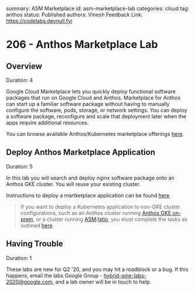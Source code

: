 summary: ASM Marketplace
id: asm-marketplace-lab
categories: cloud
tag: anthos
status: Published
authors: Vinesh
Feedback Link: https://codelabs.devnull.fyi

# 206 - Anthos Marketplace Lab

<!-- ---------------------------------------------------------------------------- -->
## Overview

Duration: 4

Google Cloud Marketplace lets you quickly deploy functional software packages that run on Google Cloud and Anthos. Marketplace for Anthos can start up a familiar software package without having to manually configure the software, pods, storage, or network settings. You can deploy a software package, reconfigure and scale that deployment later when the apps require additional resources.

You can browse available Anthos/Kubernetes marketplace offerings [here](https://console.cloud.google.com/marketplace/browse?filter=solution-type:k8s&filter=deployment-env:anthos&_ga=2.62283876.912462658.1596769275-1489993943.1594165045).

<!-- ---------------------------------------------------------------------------- -->
## Deploy Anthos Marketplace Application

Duration: 5

In this lab you will search and deploy nginx software package onto an Anthos GKE cluster. You will reuse your existing cluster.

Instructions to deploy a martketplace application can be found [here](https://cloud.google.com/marketplace/docs/kubernetes-apps).

> If you want to deploy a Kubernetes application to non-GKE cluster configurations, such as an Anthos cluster running [Anthos GKE on-prem](https://cloud.google.com/gke-on-prem), or a cluster running [ASM](https://cloud.google.com/anthos/service-mesh)/[Istio](https://istio.io/), you must complete the tasks as outlined [here](https://cloud.google.com/marketplace/docs/kubernetes-apps/deploying-non-gke-clusters#deploy-istio).

<!-- ---------------------------------------------------------------------------- -->
## Having Trouble

Duration: 1

These labs are new for Q2 '20, and you may hit a roadblock or a bug. If this happens, email the labs Google Group - [hybrid-sme-labs-2020@google.com](mailto:hybrid-sme-labs-2020@google.com), and a lab owner will be in touch to help.
